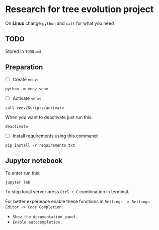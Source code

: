 # Research for tree evolution project

On **Linux** change `python` and `call` for what you need

## TODO

Stored in `TODO.md`

## Preparation
- [ ] Create `venv`:
```
python -m venv venv
```
- [ ] Activate `venv`:
```
call venv/Scripts/activate
```
When you want to deactivate just run this:
```
deactivate
```
- [ ] Install requirements using this command:
```
pip install -r requirements.txt
```

## **Jupyter notebook**

To enter run this:
```
jupyter lab
```
To stop local server press `Ctrl + C` combination in terminal.

For better experience enable these functions in `Settings -> Settings Editor -> Code Completion`:
- `Show the documentation panel.`
- `Enable autocompletion.`
